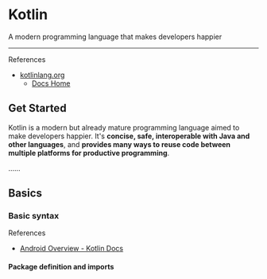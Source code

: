 # Kotlin

A modern programming language that makes developers happier

---

References

- [kotlinlang.org](https://kotlinlang.org/)
    - [Docs Home](https://kotlinlang.org/docs/home.html)

## Get Started

Kotlin is a modern but already mature programming language aimed to make developers happier.
It's **concise, safe, interoperable with Java and other languages**, and **provides many ways to reuse code between multiple platforms for productive programming**.

……

## Basics

### Basic syntax

References

- [Android Overview - Kotlin Docs](https://kotlinlang.org/docs/basic-syntax.html)

#### Package definition and imports
